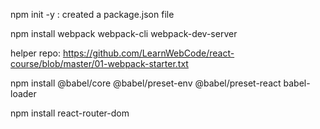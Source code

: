 npm init -y : created a package.json file

npm install webpack webpack-cli webpack-dev-server

helper repo: https://github.com/LearnWebCode/react-course/blob/master/01-webpack-starter.txt

npm install @babel/core @babel/preset-env @babel/preset-react babel-loader

npm install react-router-dom
